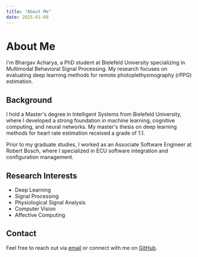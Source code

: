 ```yaml
---
title: "About Me"
date: 2025-01-08
---
```


# About Me

I'm Bhargav Acharya, a PhD student at Bielefeld University specializing in Multimodal Behavioral Signal Processing. My research focuses on evaluating deep learning methods for remote photoplethysmography (rPPG) estimation.

## Background

I hold a Master's degree in Intelligent Systems from Bielefeld University, where I developed a strong foundation in machine learning, cognitive computing, and neural networks. My master's thesis on deep learning methods for heart rate estimation received a grade of 1.1.

Prior to my graduate studies, I worked as an Associate Software Engineer at Robert Bosch, where I specialized in ECU software integration and configuration management.

## Research Interests

- Deep Learning
- Signal Processing
- Physiological Signal Analysis
- Computer Vision
- Affective Computing

## Contact

Feel free to reach out via [email](mailto:acharya28bhargav@gmail.com) or connect with me on [GitHub](https://github.com/B-Acharya).
